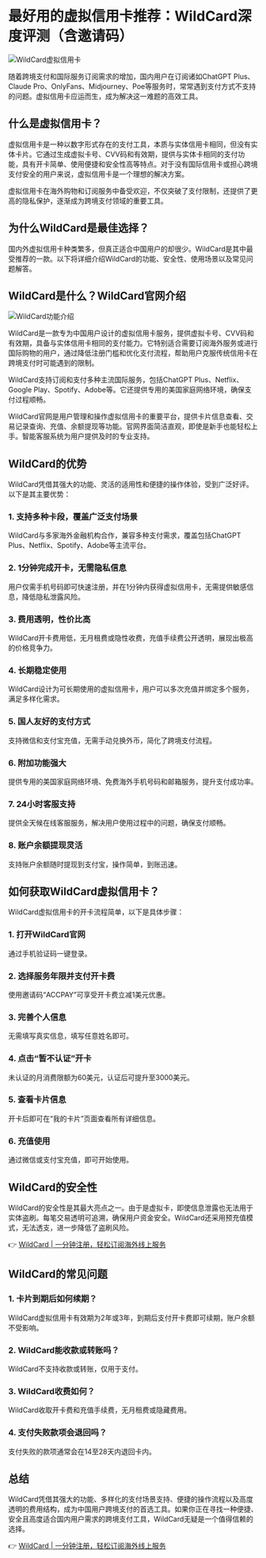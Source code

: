 # 最好用的虚拟信用卡推荐：WildCard深度评测（含邀请码）

![WildCard虚拟信用卡](https://bbtdd.com/img/869995981869765.webp)

随着跨境支付和国际服务订阅需求的增加，国内用户在订阅诸如ChatGPT Plus、Claude Pro、OnlyFans、Midjourney、Poe等服务时，常常遇到支付方式不支持的问题。虚拟信用卡应运而生，成为解决这一难题的高效工具。

## 什么是虚拟信用卡？

虚拟信用卡是一种以数字形式存在的支付工具，本质与实体信用卡相同，但没有实体卡片。它通过生成虚拟卡号、CVV码和有效期，提供与实体卡相同的支付功能，具有开卡简单、使用便捷和安全性高等特点。对于没有国际信用卡或担心跨境支付安全的用户来说，虚拟信用卡是一个理想的解决方案。

虚拟信用卡在海外购物和订阅服务中备受欢迎，不仅突破了支付限制，还提供了更高的隐私保护，逐渐成为跨境支付领域的重要工具。

## 为什么WildCard是最佳选择？

国内外虚拟信用卡种类繁多，但真正适合中国用户的却很少。WildCard是其中最受推荐的一款。以下将详细介绍WildCard的功能、安全性、使用场景以及常见问题解答。

## WildCard是什么？WildCard官网介绍

![WildCard功能介绍](https://bbtdd.com/img/98035526.webp)

WildCard是一款专为中国用户设计的虚拟信用卡服务，提供虚拟卡号、CVV码和有效期，具备与实体信用卡相同的支付能力。它特别适合需要订阅海外服务或进行国际购物的用户，通过降低注册门槛和优化支付流程，帮助用户克服传统信用卡在跨境支付时可能遇到的限制。

WildCard支持订阅和支付多种主流国际服务，包括ChatGPT Plus、Netflix、Google Play、Spotify、Adobe等。它还提供专用的美国家庭网络环境，确保支付过程顺畅。

WildCard官网是用户管理和操作虚拟信用卡的重要平台，提供卡片信息查看、交易记录查询、充值、余额提现等功能。官网界面简洁直观，即使是新手也能轻松上手。智能客服系统为用户提供及时的专业支持。

## WildCard的优势

WildCard凭借其强大的功能、灵活的适用性和便捷的操作体验，受到广泛好评。以下是其主要优势：

### 1. 支持多种卡段，覆盖广泛支付场景
WildCard与多家海外金融机构合作，兼容多种支付需求，覆盖包括ChatGPT Plus、Netflix、Spotify、Adobe等主流平台。

### 2. 1分钟完成开卡，无需隐私信息
用户仅需手机号码即可快速注册，并在1分钟内获得虚拟信用卡，无需提供敏感信息，降低隐私泄露风险。

### 3. 费用透明，性价比高
WildCard开卡费用低，无月租费或隐性收费，充值手续费公开透明，展现出极高的价格竞争力。

### 4. 长期稳定使用
WildCard设计为可长期使用的虚拟信用卡，用户可以多次充值并绑定多个服务，满足多样化需求。

### 5. 国人友好的支付方式
支持微信和支付宝充值，无需手动兑换外币，简化了跨境支付流程。

### 6. 附加功能强大
提供专用的美国家庭网络环境、免费海外手机号码和邮箱服务，提升支付成功率。

### 7. 24小时客服支持
提供全天候在线客服服务，解决用户使用过程中的问题，确保支付顺畅。

### 8. 账户余额提现灵活
支持账户余额随时提现到支付宝，操作简单，到账迅速。

## 如何获取WildCard虚拟信用卡？

WildCard虚拟信用卡的开卡流程简单，以下是具体步骤：

### 1. 打开WildCard官网
通过手机验证码一键登录。

### 2. 选择服务年限并支付开卡费
使用邀请码“ACCPAY”可享受开卡费立减1美元优惠。

### 3. 完善个人信息
无需填写真实信息，填写任意姓名即可。

### 4. 点击“暂不认证”开卡
未认证的月消费限额为60美元，认证后可提升至3000美元。

### 5. 查看卡片信息
开卡后即可在“我的卡片”页面查看所有详细信息。

### 6. 充值使用
通过微信或支付宝充值，即可开始使用。

## WildCard的安全性

WildCard的安全性是其最大亮点之一。由于是虚拟卡，即使信息泄露也无法用于实体盗刷。每笔交易透明可追溯，确保用户资金安全。WildCard还采用预充值模式，无法透支，进一步降低了盗刷风险。

👉 [WildCard | 一分钟注册，轻松订阅海外线上服务](https://bbtdd.com/WildCard)

## WildCard的常见问题

### 1. 卡片到期后如何续期？
WildCard虚拟信用卡有效期为2年或3年，到期后支付开卡费即可续期，账户余额不受影响。

### 2. WildCard能收款或转账吗？
WildCard不支持收款或转账，仅用于支付。

### 3. WildCard收费如何？
WildCard收取开卡费和充值手续费，无月租费或隐藏费用。

### 4. 支付失败款项会退回吗？
支付失败的款项通常会在14至28天内退回卡内。

## 总结

WildCard凭借其强大的功能、多样化的支付场景支持、便捷的操作流程以及高度透明的费用结构，成为中国用户跨境支付的首选工具。如果你正在寻找一种便捷、安全且高度适合国内用户需求的跨境支付工具，WildCard无疑是一个值得信赖的选择。

👉 [WildCard | 一分钟注册，轻松订阅海外线上服务](https://bbtdd.com/WildCard)